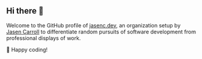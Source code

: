 ## Hi there 👋

Welcome to the GitHub profile of [jasenc.dev](https://jasenc.dev/), an organization setup by [Jasen Carroll](https://github.com/jasencarroll) to differentiate random pursuits of software development from professional displays of work.

🚀 Happy coding!

<!--

**Here are some ideas to get you started:**

🙋‍♀️ A short introduction - what is your organization all about?
🌈 Contribution guidelines - how can the community get involved?
👩‍💻 Useful resources - where can the community find your docs? Is there anything else the community should know?
🍿 Fun facts - what does your team eat for breakfast?
🧙 Remember, you can do mighty things with the power of [Markdown](https://docs.github.com/github/writing-on-github/getting-started-with-writing-and-formatting-on-github/basic-writing-and-formatting-syntax)
-->
